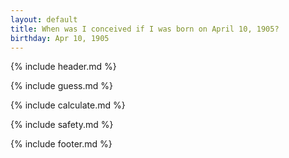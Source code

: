```yaml
---
layout: default
title: When was I conceived if I was born on April 10, 1905?
birthday: Apr 10, 1905
---
```


{% include header.md %}

{% include guess.md %}

{% include calculate.md %}

{% include safety.md %}

{% include footer.md %}



